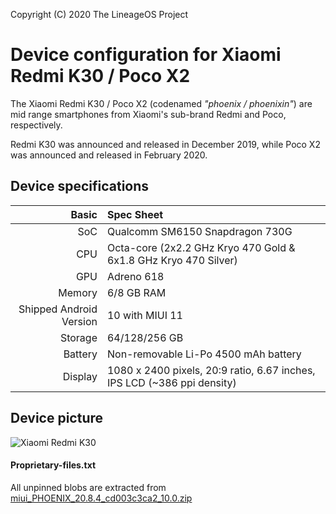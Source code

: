Copyright (C) 2020 The LineageOS Project

Device configuration for Xiaomi Redmi K30 / Poco X2
=========================================

The Xiaomi Redmi K30 / Poco X2 (codenamed _"phoenix / phoenixin"_) are mid range smartphones from Xiaomi's sub-brand Redmi and Poco, respectively.

Redmi K30 was announced and released in December 2019, while Poco X2 was announced and released in February 2020.

## Device specifications

Basic   | Spec Sheet
-------:|:-------------------------
SoC     | Qualcomm SM6150 Snapdragon 730G
CPU     | Octa-core (2x2.2 GHz Kryo 470 Gold & 6x1.8 GHz Kryo 470 Silver)
GPU     | Adreno 618
Memory  | 6/8 GB RAM
Shipped Android Version | 10 with MIUI 11
Storage | 64/128/256 GB
Battery | Non-removable Li-Po 4500 mAh battery
Display | 1080 x 2400 pixels, 20:9 ratio, 6.67 inches, IPS LCD (~386 ppi density)

## Device picture

![Xiaomi Redmi K30](https://xiaomi-mi.com/uploads/CatalogueImage/redmi-k30%20(10)_17912_1577645087.jpg "Xiaomi Redmi K30 in blue")

#### Proprietary-files.txt
All unpinned blobs are extracted from [miui_PHOENIX_20.8.4_cd003c3ca2_10.0.zip](http://bigota.d.miui.com/20.8.4/miui_PHOENIX_20.8.4_cd003c3ca2_10.0.zip)

